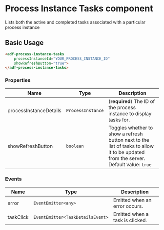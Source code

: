 # Process Instance Tasks component

Lists both the active and completed tasks associated with a particular process instance

## Basic Usage

```html
<adf-process-instance-tasks 
    processInstanceId="YOUR_PROCESS_INSTANCE_ID" 
    showRefreshButton="true">
</adf-process-instance-tasks>
```

### Properties

| Name | Type | Description |
| ---- | ---- | ----------- |
| processInstanceDetails | `ProcessInstance` | (**required**) The ID of the process instance to display tasks for.  |
| showRefreshButton | `boolean` | Toggles whether to show a refresh button next to the list of tasks to allow it to be updated from the server. <br/> Default value: `true` |

### Events

| Name | Type | Description |
| ---- | ---- | ----------- |
| error | `EventEmitter<any>` | Emitted when an error occurs. |
| taskClick | `EventEmitter<TaskDetailsEvent>` | Emitted when a task is clicked. |
